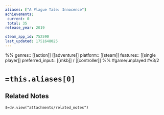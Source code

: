 ```yaml
---
aliases: ["A Plague Tale: Innocence"]
achievements:
 current: 0
 total: 35
release_year: 2019

steam_app_id: 752590
last_updated: 1751648025
---
```

%%
genres:: [[action]] [[adventure]]
platform:: [[steam]]
features:: [[single player]]
preferred_input:: [[mkb]] / [[controller]]
%%
#game/unplayed
#v3/2

# `=this.aliases[0]`
## Related Notes
`$=dv.view("attachments/related_notes")`